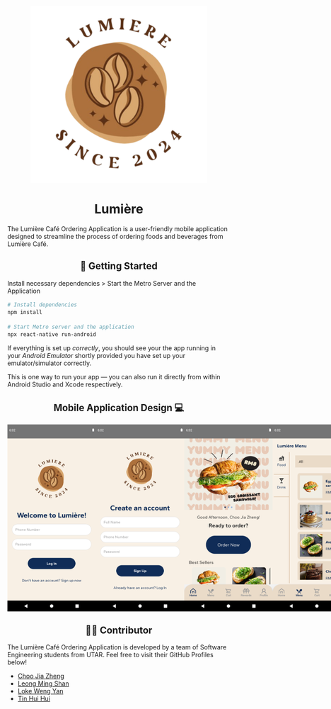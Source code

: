 <p align="center">
  <a href="" rel="noopener">
 <img src="./img/lumiere_logo.png" alt="Lumiere" width="400" height="auto"></a>
</p>
<h1 align="center">Lumière</h1>

<p>The Lumière Café Ordering Application is a user-friendly mobile application designed to streamline the process of ordering foods and beverages from Lumière Café.</p>

<h2 align="center">🚀 Getting Started</h2>

Install necessary dependencies > Start the Metro Server and the Application

```bash
# Install dependencies
npm install

# Start Metro server and the application
npx react-native run-android
```

If everything is set up _correctly_, you should see your the app running in your _Android Emulator_ shortly provided you have set up your emulator/simulator correctly.

This is one way to run your app — you can also run it directly from within Android Studio and Xcode respectively.

<h2 align="center">Mobile Application Design 💻</h2>
<div style="display:flex;">
  <img src="./img/ss1.png" width="200" >
  <img src="./img/ss2.png" width="200" >
  <img src="./img/ss3.png" width="200" >
  <img src="./img/ss4.png" width="200" >
  <img src="./img/ss5.png" width="200" >
  <img src="./img/ss6.png" width="200" >
  <img src="./img/ss7.png" width="200" >
  <img src="./img/ss8.png" width="200" >
</div>

<h2 align="center">👨‍💻 Contributor</h2>

<p>The Lumière Café Ordering Application is developed by a team of Software Engineering students from UTAR. Feel free to visit their GitHub Profiles below!
<ul>
   <li><a href="https://github.com/Zoriannn">Choo Jia Zheng</a></li>
   <li><a href="https://github.com/linnlms">Leong Ming Shan</a></li>
   <li><a href="https://github.com/cathyloke">Loke Weng Yan</a></li>
   <li><a href="https://github.com/joelytin">Tin Hui Hui</a></li>
</ul>

